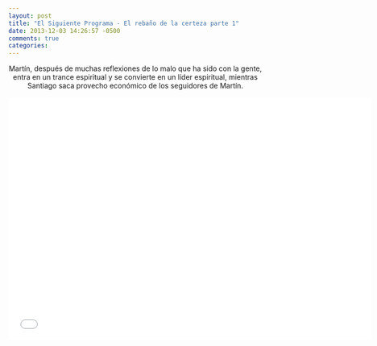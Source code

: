 ```yaml
---
layout: post
title: "El Siguiente Programa - El rebaño de la certeza parte 1"
date: 2013-12-03 14:26:57 -0500
comments: true
categories: 
---
```

<div align="center">
Martín, después de muchas reflexiones de lo malo que ha sido con la gente, entra en un trance espiritual y se convierte en un líder espiritual, mientras Santiago saca provecho económico de los seguidores de Martín.
<br></br>
<iframe width="720" height="480" src="//www.youtube.com/embed/eM32opE7rCY" frameborder="0" allowfullscreen></iframe>
</div>